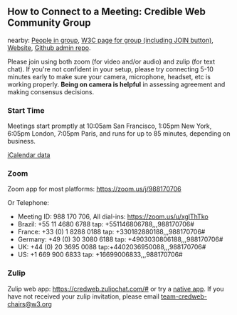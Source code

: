 ## How to Connect to a Meeting: Credible Web Community Group

nearby: [People in group](https://www.w3.org/community/credibility/participants),
[W3C page for group (including JOIN button)](https://www.w3.org/community/credibility/),
[Website](https://credweb.org),
[Github admin repo](https://github.com/w3c/credweb).

Please join using both zoom (for video and/or audio) and zulip
(for text chat).  If you're not confident in your setup, please
try connecting 5-10 minutes early to make sure your camera,
microphone, headset, etc is working properly. <b>Being on camera is
helpful</b> in assessing agreement and making consensus decisions.
    
### Start Time

Meetings start promptly at 10:05am San Francisco, 1:05pm New York,
6:05pm London, 7:05pm Paris, and runs for up to 85 minutes, depending
on business.

[iCalendar data](credweb.ics)

### Zoom

Zoom app for most platforms: <https://zoom.us/j/988170706>

Or Telephone:
* Meeting ID: 988 170 706, All dial-ins: <https://zoom.us/u/xglThTko>
* Brazil: +55 11 4680 6788 tap: +551146806788,,,988170706# 
* France: +33 (0) 1 8288 0188 tap: +330182880188,,,988170706# 
* Germany: +49 (0) 30 3080 6188 tap:  +4903030806188,,,988170706# 
* UK: +44 (0) 20 3695 0088 tap:+4402036950088,,,988170706# 
* US: +1 669 900 6833 tap: +16699006833,,,988170706# 

### Zulip

Zulip web app: <https://credweb.zulipchat.com/#> or try a [native app](https://zulipchat.com/apps/). If you have not received your zulip invitation, please email <team-credweb-chairs@w3.org>
    
